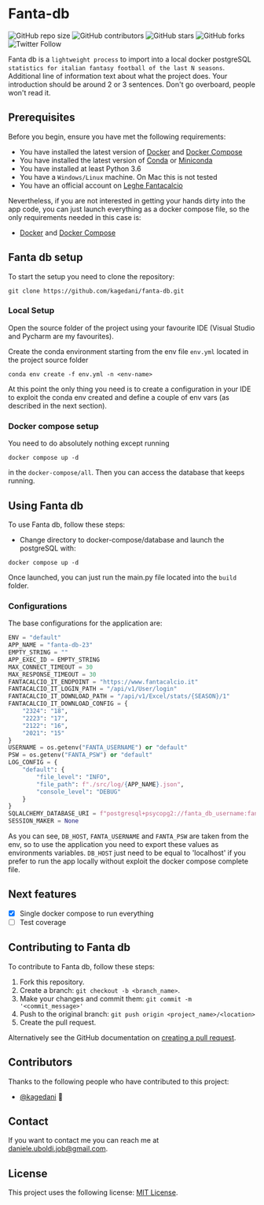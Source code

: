 # Fanta-db

<!--- These are examples. See https://shields.io for others or to customize this set of shields. You might want to include dependencies, project status and licence info here --->
![GitHub repo size](https://img.shields.io/github/repo-size/kagedani/fanta-db)
![GitHub contributors](https://img.shields.io/github/contributors/kagedani/fanta-db)
![GitHub stars](https://img.shields.io/github/stars/kagedani/fanta-db?style=social)
![GitHub forks](https://img.shields.io/github/forks/kagedani/fanta-db?style=social)
![Twitter Follow](https://img.shields.io/twitter/follow/kagedani?style=social)

Fanta db is a `lightweight process` to import into a local docker postgreSQL `statistics for italian fantasy football of the last N seasons`.
Additional line of information text about what the project does. Your introduction should be around 2 or 3 sentences. Don't go overboard, people won't read it.

## Prerequisites

Before you begin, ensure you have met the following requirements:
<!--- These are just example requirements. Add, duplicate or remove as required --->
* You have installed the latest version of [Docker](https://www.docker.com/) and [Docker Compose](https://docs.docker.com/compose/)
* You have installed the latest version of [Conda](https://docs.conda.io/en/latest/) or [Miniconda](https://docs.conda.io/projects/miniconda/en/latest/)
* You have installed at least Python 3.6
* You have a `Windows/Linux` machine. On Mac this is not tested
* You have an official account on [Leghe Fantacalcio](www.fantacalcio.it)

Nevertheless, if you are not interested in getting your hands dirty into the app code, you can just launch everything as a docker compose file, so the only requirements needed in this case is:
* [Docker](https://www.docker.com/) and [Docker Compose](https://docs.docker.com/compose/)

## Fanta db setup

To start the setup you need to clone the repository: 
```
git clone https://github.com/kagedani/fanta-db.git
```

### Local Setup

Open the source folder of the project using your favourite IDE (Visual Studio and Pycharm are my favourites).

Create the conda environment starting from the env file `env.yml` located in the project source folder
```
conda env create -f env.yml -n <env-name>
```
At this point the only thing you need is to create a configuration in your IDE to exploit the conda env created and define a couple of env vars (as described in the next section).

### Docker compose setup 

You need to do absolutely nothing except running

```
docker compose up -d
```

in the `docker-compose/all`. Then you can access the database that keeps running. 

## Using Fanta db

To use Fanta db, follow these steps:

* Change directory to docker-compose/database and launch the postgreSQL with:
```
docker compose up -d
```

Once launched, you can just run the main.py file located into the `build` folder.

### Configurations

The base configurations for the application are: 
```python
ENV = "default"
APP_NAME = "fanta-db-23"
EMPTY_STRING = ""
APP_EXEC_ID = EMPTY_STRING
MAX_CONNECT_TIMEOUT = 30
MAX_RESPONSE_TIMEOUT = 30
FANTACALCIO_IT_ENDPOINT = "https://www.fantacalcio.it"
FANTACALCIO_IT_LOGIN_PATH = "/api/v1/User/login"
FANTACALCIO_IT_DOWNLOAD_PATH = "/api/v1/Excel/stats/{SEASON}/1"
FANTACALCIO_IT_DOWNLOAD_CONFIG = {
    "2324": "18",
    "2223": "17",
    "2122": "16",
    "2021": "15"
}
USERNAME = os.getenv("FANTA_USERNAME") or "default"
PSW = os.getenv("FANTA_PSW") or "default"
LOG_CONFIG = {
    "default": {
        "file_level": "INFO",
        "file_path": f"./src/log/{APP_NAME}.json",
        "console_level": "DEBUG"
    }
}
SQLALCHEMY_DATABASE_URI = f"postgresql+psycopg2://fanta_db_username:fanta_db_password@{os.getenv('DB_HOST')}/fanta_db"
SESSION_MAKER = None
```

As you can see, `DB_HOST`, `FANTA_USERNAME` and `FANTA_PSW` are taken from the env, so to use the application you need to export these values as environments variables.
`DB_HOST` just need to be equal to 'localhost' if you prefer to run the app locally without exploit the docker compose complete file.

## Next features

- [x] Single docker compose to run everything
- [ ] Test coverage

## Contributing to Fanta db
<!--- If your README is long or you have some specific process or steps you want contributors to follow, consider creating a separate CONTRIBUTING.md file--->
To contribute to Fanta db, follow these steps:

1. Fork this repository.
2. Create a branch: `git checkout -b <branch_name>`.
3. Make your changes and commit them: `git commit -m '<commit_message>'`
4. Push to the original branch: `git push origin <project_name>/<location>`
5. Create the pull request.

Alternatively see the GitHub documentation on [creating a pull request](https://help.github.com/en/github/collaborating-with-issues-and-pull-requests/creating-a-pull-request).

## Contributors

Thanks to the following people who have contributed to this project:

* [@kagedani](https://github.com/kagedani) 📖

## Contact

If you want to contact me you can reach me at daniele.uboldi.job@gmail.com.

## License
<!--- If you're not sure which open license to use see https://choosealicense.com/--->

This project uses the following license: [MIT License](https://choosealicense.com/licenses/mit/).
